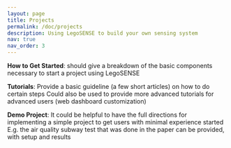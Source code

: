 ```yaml
---
layout: page
title: Projects
permalink: /doc/projects
description: Using LegoSENSE to build your own sensing system
nav: true
nav_order: 3
---
```

**How to Get Started**: should give a breakdown of the basic components necessary to start a project using LegoSENSE

**Tutorials**: Provide a basic guideline (a few short articles) on how to do certain steps 
Could also be used to provide more advanced tutorials for advanced users (web dashboard customization)

**Demo Project**: It could be helpful to have the full directions for implementing a simple project to get users with minimal experience started 
E.g. the air quality subway test that was done in the paper can be provided, with setup and results


